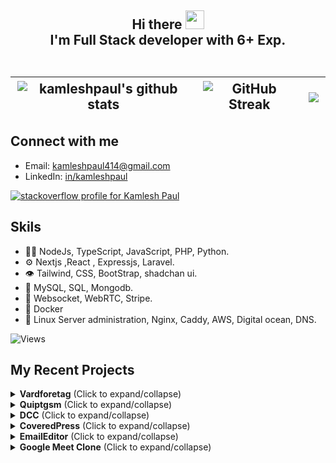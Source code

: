 <h2 align="center">Hi there  <img src="https://user-images.githubusercontent.com/39955420/147578264-bae0526c-028a-49d2-8af8-d08bb4edbd2a.gif" height="30" width="30"><br/> I'm Full Stack developer with 6+ Exp.

<br/>
<br/>

|<img align="center" src="https://github-readme-stats.vercel.app/api?username=kamleshpaul&show_icons=true&include_all_commits=true&theme=github&hide_border=true" alt="kamleshpaul's github stats" /> |<img src="https://github-readme-streak-stats.herokuapp.com/?user=kamleshpaul&theme=github&ring=5595f0&hide_border=true&currStreakNum=5595f0&fire=5595f0&currStreakLabel=5595f0" alt="GitHub Streak" /> | <img align="center" src="https://github-readme-stats.vercel.app/api/top-langs/?username=kamleshpaul&layout=compact&theme=github&hide_border=true" /> | 
| ------------- | ------------- | ------------- |


<h2>Connect with me</h2>

- Email: [kamleshpaul414@gmail.com](mailto:kamleshpaul414@gmail.com)
- LinkedIn: [in/kamleshpaul](http://linkedin.com/in/kamlesh-paul/)

  
<a href="https://stackoverflow.com/users/10834466/kamlesh-paul?tab=profile">
  <img src="https://stackoverflow.com/users/flair/10834466.png" width="208" height="58" alt="stackoverflow profile for Kamlesh Paul">
</a>


## Skils
- 👨‍💻 NodeJs, TypeScript, JavaScript, PHP, Python.
- ⚙️ Nextjs ,React , Expressjs, Laravel.
- 👁️ Tailwind, CSS, BootStrap, shadchan ui.
- 💽 MySQL, SQL, Mongodb.
- 🔌 Websocket, WebRTC, Stripe.
- 🚢 Docker
- 🐧 Linux Server administration, Nginx, Caddy, AWS, Digital ocean, DNS.

  

![Views](https://komarev.com/ghpvc/?username=kamleshpaul)

## My Recent Projects
<details>
  <summary><b>Vardforetag</b> (Click to expand/collapse)</summary>

  ### Description
  This project involves meeting management, allowing clients to create their availability on the calendar. Users can book meetings, and both parties receive notifications to join the meeting. The meeting can be either a video call or a voice call.

  ### Tools Used
  - Laravel, React.js, Websocket, WebRTC, Tailwind CSS, Laravel Forge.

  ### Team Size
  - 1

  ### Screenshots

  ![Screenshot 1](./Work/Vardforetag/screenshot1.png)
  ![Screenshot 2](./Work/Vardforetag/screenshot2.png)
  ![Screenshot 3](./Work/Vardforetag/screenshot3.png)
  ![Screenshot 4](./Work/Vardforetag/screenshot4.png)
  ![Screenshot 5](./Work/Vardforetag/screenshot5.png)

</details>


<details>
  <summary><b>Quiptgsm</b> (Click to expand/collapse)</summary>

  ### Description
  This project is an online dating course management system with real-time chat features between coaches and users. It also includes video courses.

  ### Tools Used
  - Laravel, Next.js, Websocket, Tailwind CSS, Laravel Forge, Ffmpeg.

  ### Team Size
  - 6

  ### Screenshots

  ![Screenshot 1](./Work/Quiptgsm/screenshot1.png)
  ![Screenshot 2](./Work/Quiptgsm/screenshot2.png)
  ![Screenshot 3](./Work/Quiptgsm/screenshot3.png)
  ![Screenshot 4](./Work/Quiptgsm/screenshot4.png)

</details>


<details>
  <summary><b>DCC</b> (Click to expand/collapse)</summary>

  ### Description
  This project is a drag-and-drop panel builder for Android devices.

  ### Tools Used
  - Laravel, Vue.js (2), Websocket, Bootstrap CSS, AWS, MQTT.

  ### Team Size
  - 2

  ### Screenshots

  ![Screenshot 1](./Work/DCC/screenshot1.png)
  ![Screenshot 2](./Work/DCC/screenshot2.png)
  ![Screenshot 3](./Work/DCC/screenshot3.png)

</details>


<details>
  <summary><b>CoveredPress</b> (Click to expand/collapse)</summary>

  ### Description
  CoveredPress is a report generator for media agencies. It collects client interests, performs background data collection and calculations, and generates reports.

  ### Tools Used
  - Laravel, Bootstrap CSS, jQuery, AWS, various third-party APIs, Stripe.

  ### Team Size
  - 3

  ### Screenshots

  ![Screenshot 1](./Work/CoveredPress/screenshot1.png)
  ![Screenshot 2](./Work/CoveredPress/screenshot2.png)
  ![Screenshot 3](./Work/CoveredPress/screenshot3.png)
  ![Screenshot 4](./Work/CoveredPress/screenshot4.png)
  ![Screenshot 5](./Work/CoveredPress/screenshot5.png)
  ![Screenshot 6](./Work/CoveredPress/screenshot6.png)

</details>


<details>
  <summary><b>EmailEditor</b> (Click to expand/collapse)</summary>

  ### Description
  EmailEditor is a simple email builder and sender using SMTP.

  ### Tools Used
  - Laravel, React.js, Tailwind CSS.

  ### Team Size
  - 1

  ### Screenshots

  ![Screenshot 1](./Work/EmailEditor/screenshot1.png)
</details>


<details>
  <summary><b>Google Meet Clone</b> (Click to expand/collapse)</summary>

  ### Description
  Google Meet Clone is a project focused on group video calls, replicating the features of Google Meet.

  ### Tools Used
  - Laravel, React.js, Tailwind CSS, Websocket, WebRTC.

  ### Team Size
  - 1

  ### Screenshots

  ![Screenshot 1](./Work/GoogleMeetClone/screenshot1.png)
  ![Screenshot 2](./Work/GoogleMeetClone/screenshot2.png)
</details>


